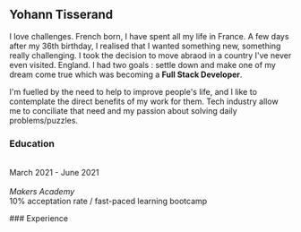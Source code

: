 ## Yohann Tisserand

I love challenges. French born, I have spent all my life in France. A few days after my 36th birthday, I realised that I wanted something new, something really challenging. I took the decision to move abraod in a country I've never even visited. England. I had two goals : settle down and make one of my dream come true which was becoming a **Full Stack Developer**. 

I'm fuelled by the need to help to improve people's life, and I like to contemplate the direct benefits of my work for them. Tech industry allow me to conciliate that need and my passion about solving daily problems/puzzles.

### Education

<br>March 2021 - June 2021</br>
<br>*Makers Academy*</br>
10% acceptation rate / fast-paced learning bootcamp

### Experience
